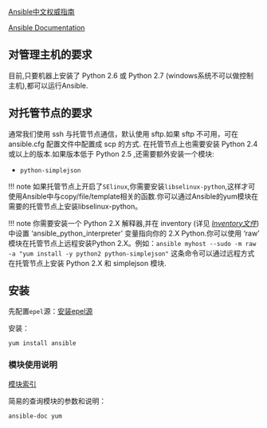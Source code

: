 [Ansible中文权威指南](http://www.ansible.com.cn/index.html)

[Ansible Documentation](https://docs.ansible.com/)

## 对管理主机的要求

目前,只要机器上安装了 Python 2.6 或 Python 2.7 (windows系统不可以做控制主机),都可以运行Ansible.

## 对托管节点的要求

通常我们使用 ssh 与托管节点通信，默认使用 sftp.如果 sftp 不可用，可在 ansible.cfg 配置文件中配置成 scp 的方式. 在托管节点上也需要安装 Python 2.4 或以上的版本.如果版本低于 Python 2.5 ,还需要额外安装一个模块:

- `python-simplejson`

!!! note
	如果托管节点上开启了`SElinux`,你需要安装`libselinux-python`,这样才可使用Ansible中与copy/file/template相关的函数.你可以通过Ansible的yum模块在需要的托管节点上安装libselinux-python。

!!! note 
	你需要安装一个 Python 2.X 解释器,并在 inventory (详见 [*Inventory文件*](http://www.ansible.com.cn/docs/intro_inventory.html)) 中设置 ‘ansible_python_interpreter’ 变量指向你的 2.X Python.你可以使用 ‘raw’ 模块在托管节点上远程安装Python 2.X。例如：`ansible myhost --sudo -m raw -a "yum install -y python2 python-simplejson"` 这条命令可以通过远程方式在托管节点上安装 Python 2.X 和 simplejson 模块.

## 安装

先配置`epel`源：[安装epel源](../system/epel源.md)

安装：

```
yum install ansible
```

### 模块使用说明

[模块索引](https://docs.ansible.com/ansible/latest/modules/modules_by_category.html)

简易的查询模块的参数和说明：

```
ansible-doc yum
```

